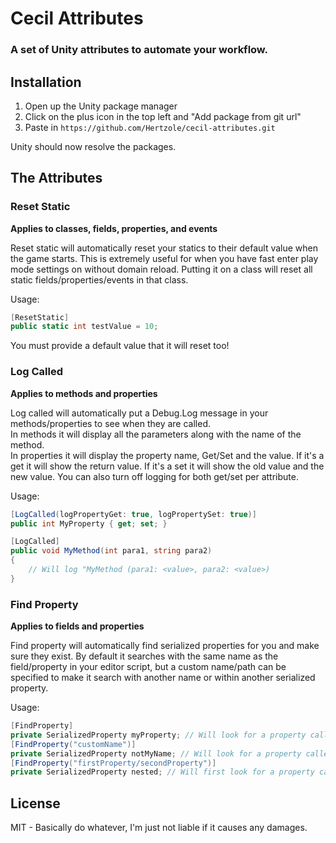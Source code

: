 # Cecil Attributes
### A set of Unity attributes to automate your workflow.

## Installation
1. Open up the Unity package manager
2. Click on the plus icon in the top left and "Add package from git url"
3. Paste in `https://github.com/Hertzole/cecil-attributes.git`

Unity should now resolve the packages.

## The Attributes

### Reset Static
**Applies to classes, fields, properties, and events**

Reset static will automatically reset your statics to their default value when the game starts. This is extremely useful for when you have fast enter play mode settings on without domain reload. Putting it on a class will reset all static fields/properties/events in that class.

Usage:  
```cs
[ResetStatic]
public static int testValue = 10;
```

You must provide a default value that it will reset too!

### Log Called
**Applies to methods and properties**

Log called will automatically put a Debug.Log message in your methods/properties to see when they are called.  
In methods it will display all the parameters along with the name of the method.  
In properties it will display the property name, Get/Set and the value. If it's a get it will show the return value. If it's a set it will show the old value and the new value. You can also turn off logging for both get/set per attribute.

Usage:
```cs
[LogCalled(logPropertyGet: true, logPropertySet: true)]
public int MyProperty { get; set; }

[LogCalled]
public void MyMethod(int para1, string para2)
{
	// Will log "MyMethod (para1: <value>, para2: <value>)
}
```

### Find Property
**Applies to fields and properties**

Find property will automatically find serialized properties for you and make sure they exist. By default it searches with the same name as the field/property in your editor script, but a custom name/path can be specified to make it search with another name or within another serialized property.

Usage:  
```cs
[FindProperty]
private SerializedProperty myProperty; // Will look for a property called 'myProperty'.
[FindProperty("customName")]
private SerializedProperty notMyName; // Will look for a property called 'customName'.
[FindProperty("firstProperty/secondProperty")]
private SerializedProperty nested; // Will first look for a property called 'firstProperty' and then 'secondProperty' on the first property.
```

## License
MIT - Basically do whatever, I'm just not liable if it causes any damages.

